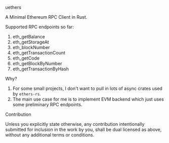 uethers

A Minimal Ethereum RPC Client in Rust.

Supported RPC endpoints so far:

1. eth_getBalance
2. eth_getStorageAt
3. eth_blockNumber
4. eth_getTransactionCount
5. eth_getCode
6. eth_getBlockByNumber
7. eth_getTransactionByHash


Why?

1. For some small projects, I don't want to pull in lots of async crates used by `ethers-rs`.
2. The main use case for me is to implement EVM backend which just uses some preliminary RPC endpoints.

Contribution

Unless you explicitly state otherwise, any contribution intentionally submitted for inclusion in the work by you, shall be dual licensed as above, without any additional terms or conditions.
